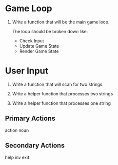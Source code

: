 

# Game Loop
1. Write a function that will be the main game loop. 
    
    The loop should be broken down like:
    - Check Input
    - Update Game State
    - Render Game State

# User Input
1. Write a function that will scan for two strings

2. Write a helper function that processes two strings

3. Write a helper function that processes one string

## Primary Actions
action noun

## Secondary Actions
help
inv
exit
